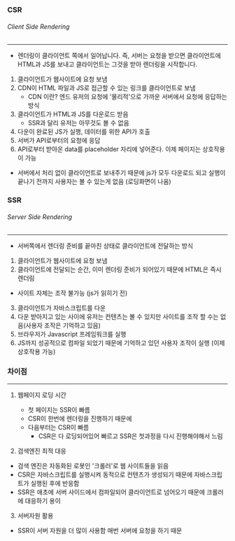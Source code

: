 ### CSR
###### Client Side Rendering
---
- 렌더링이 클라이언트 쪽에서 일어납니다. 즉, 서버는 요청을 받으면 클라이언트에 HTML과 JS를 보내고 클라이언트는 그것을 받아 렌더링을 시작합니다.
1. 클라이언트가 웹사이트에 요청 보냄
2. CDN이 HTML 파일과 JS로 접근할 수 있는 링크를 클라이언트로 보냄
    - CDN 이란? 엔드 유저의 요청에 '물리적'으로 가까운 서버에서 요청에 응답하는 방식
3. 클라이언트가 HTML과 JS를 다운로드 받음
    - SSR과 달리 유저는 아무것도 볼 수 없음
4. 다운이 완료된 JS가 실행, 데이터를 위한 API가 호출
5. 서버가 API로부터의 요청에 응답
6.  API로부터 받아온 data를 placeholder 자리에 넣어준다. 이제 페이지는 상호작용이 가능
  - 서버에서 처리 없이 클라이언트로 보내주기 때문에 js가 모두 다운로드 되고 실행이 끝나기 전까지 사용자는 볼
수 있는게 없음 (로딩화면이 나옴)


### SSR
###### Server Side Rendering
---
- 서버쪽에서 렌더링 준비를 끝마친 상태로 클라이언트에 전달하는 방식
1. 클라이언트가 웹사이트에 요청 보냄
2. 클라이언트에 전달되는 순간, 이미 렌더링 준비가 되어있기 때문에 HTML은 즉시 렌더링
  - 사이트 자체는 조작 불가능 (js가 읽히기 전)
3. 클라이언트가 자바스크립트를 다운
4. 다운 받아지고 있는 사이에 유저는 컨텐츠는 볼 수 있지만 사이트를 조작 할 수는 없음(사용자 조작은 기억하고 있음)
5. 브라우저가 Javascript 프레임워크를 실행
6. JS까지 성공적으로 컴파일 되었기 때문에 기억하고 있던 사용자 조작이 실행 (이제 상호작용 가능)

### 차이점
---
1. 웹페이지 로딩 시간
    - 첫 페이지는 SSR이 빠름
     - CSR이 한번에 렌더링을 진행하기 때문에
   - 다음부터는 CSR이 빠름
     - CSR은 다 로딩되어있어 빠르고 SSR은 첫과정을 다시 진행해야해서 느림

2. 검색엔진 최적 대응
  - 검색 엔진은 자동화된 로봇인 '크롤러'로 웹 사이트들을 읽음
  - CSR은 자바스크립트를 실행시켜 동적으로 컨텐츠가 생성되기 때문에 자바스크립트가 실행된 후에 반응함
  - SSR은 애초에 서버 사이드에서 컴파일되어 클라이언트로 넘어오기 때문에 크롤러에 대응하기 용이

3. 서버자원 활용
  - SSR이 서버 자원을 더 많이 사용함 매번 서버에 요청을 하기 때문

